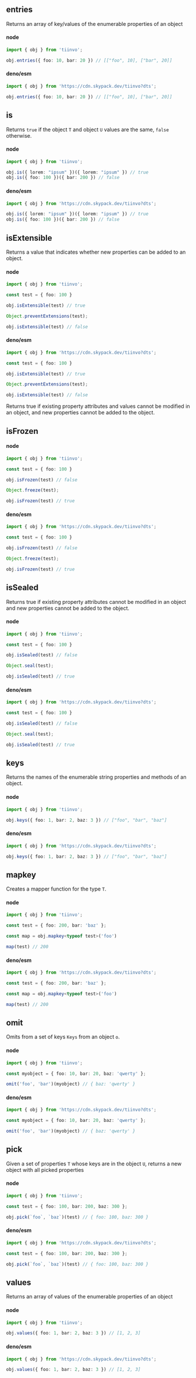 ## entries

Returns an array of key/values of the enumerable properties of an object

<!-- tabs:start --->

#### **node**

```ts
import { obj } from 'tiinvo';

obj.entries({ foo: 10, bar: 20 }) // [["foo", 10], ["bar", 20]]
```

#### **deno/esm**

```ts
import { obj } from 'https://cdn.skypack.dev/tiinvo?dts';

obj.entries({ foo: 10, bar: 20 }) // [["foo", 10], ["bar", 20]]
```

<!-- tabs:end --->

## is

Returns `true` if the object `T` and object `U` values are the same, `false` otherwise.

<!-- tabs:start --->

#### **node**

```ts
import { obj } from 'tiinvo';

obj.is({ lorem: "ipsum" })({ lorem: "ipsum" }) // true
obj.is({ foo: 100 })({ bar: 200 }) // false
```

#### **deno/esm**

```ts
import { obj } from 'https://cdn.skypack.dev/tiinvo?dts';

obj.is({ lorem: "ipsum" })({ lorem: "ipsum" }) // true
obj.is({ foo: 100 })({ bar: 200 }) // false
```

<!-- tabs:end --->

## isExtensible

Returns a value that indicates whether new properties can be added to an object.

<!-- tabs:start --->

#### **node**

```ts
import { obj } from 'tiinvo';

const test = { foo: 100 }

obj.isExtensible(test) // true

Object.preventExtensions(test);

obj.isExtensible(test) // false
```

#### **deno/esm**

```ts
import { obj } from 'https://cdn.skypack.dev/tiinvo?dts';

const test = { foo: 100 }

obj.isExtensible(test) // true

Object.preventExtensions(test);

obj.isExtensible(test) // false
```

<!-- tabs:end --->

Returns true if existing property attributes and values cannot be modified in an object, and new properties cannot be added to the object.

## isFrozen

<!-- tabs:start --->

#### **node**

```ts
import { obj } from 'tiinvo';

const test = { foo: 100 }

obj.isFrozen(test) // false

Object.freeze(test);

obj.isFrozen(test) // true
```

#### **deno/esm**

```ts
import { obj } from 'https://cdn.skypack.dev/tiinvo?dts';

const test = { foo: 100 }

obj.isFrozen(test) // false

Object.freeze(test);

obj.isFrozen(test) // true
```

<!-- tabs:end --->

## isSealed

Returns true if existing property attributes cannot be modified in an object and new properties cannot be added to the object.

<!-- tabs:start --->

#### **node**

```ts
import { obj } from 'tiinvo';

const test = { foo: 100 }

obj.isSealed(test) // false

Object.seal(test);

obj.isSealed(test) // true
```

#### **deno/esm**

```ts
import { obj } from 'https://cdn.skypack.dev/tiinvo?dts';

const test = { foo: 100 }

obj.isSealed(test) // false

Object.seal(test);

obj.isSealed(test) // true
```

<!-- tabs:end --->

## keys

Returns the names of the enumerable string properties and methods of an object.

<!-- tabs:start --->

#### **node**

```ts
import { obj } from 'tiinvo';

obj.keys({ foo: 1, bar: 2, baz: 3 }) // ["foo", "bar", "baz"]
```

#### **deno/esm**

```ts
import { obj } from 'https://cdn.skypack.dev/tiinvo?dts';

obj.keys({ foo: 1, bar: 2, baz: 3 }) // ["foo", "bar", "baz"]
```

<!-- tabs:end --->

## mapkey

Creates a mapper function for the type `T`. 

<!-- tabs:start --->

#### **node**

```ts
import { obj } from 'tiinvo';

const test = { foo: 200, bar: 'baz' };

const map = obj.mapkey<typeof test>('foo')

map(test) // 200
```

#### **deno/esm**

```ts
import { obj } from 'https://cdn.skypack.dev/tiinvo?dts';

const test = { foo: 200, bar: 'baz' };

const map = obj.mapkey<typeof test>('foo')

map(test) // 200
```

<!-- tabs:end --->

## omit

Omits from a set of keys `Keys` from an object `o`.

<!-- tabs:start --->

#### **node**

```ts
import { obj } from 'tiinvo';

const myobject = { foo: 10, bar: 20, baz: 'qwerty' };

omit('foo', 'bar')(myobject) // { baz: 'qwerty' }
```

#### **deno/esm**

```ts
import { obj } from 'https://cdn.skypack.dev/tiinvo?dts';

const myobject = { foo: 10, bar: 20, baz: 'qwerty' };

omit('foo', 'bar')(myobject) // { baz: 'qwerty' }
```

<!-- tabs:end --->

## pick

Given a set of properties `T` whose keys are in the object `U`, returns a new object with all picked properties

<!-- tabs:start --->

#### **node**

```ts
import { obj } from 'tiinvo';

const test = { foo: 100, bar: 200, baz: 300 };

obj.pick(`foo`, `baz`)(test) // { foo: 100, baz: 300 }
```

#### **deno/esm**

```ts
import { obj } from 'https://cdn.skypack.dev/tiinvo?dts';

const test = { foo: 100, bar: 200, baz: 300 };

obj.pick(`foo`, `baz`)(test) // { foo: 100, baz: 300 }
```

<!-- tabs:end --->

## values

Returns an array of values of the enumerable properties of an object

<!-- tabs:start --->

#### **node**

```ts
import { obj } from 'tiinvo';

obj.values({ foo: 1, bar: 2, baz: 3 }) // [1, 2, 3]
```

#### **deno/esm**

```ts
import { obj } from 'https://cdn.skypack.dev/tiinvo?dts';

obj.values({ foo: 1, bar: 2, baz: 3 }) // [1, 2, 3]
```

<!-- tabs:end --->
